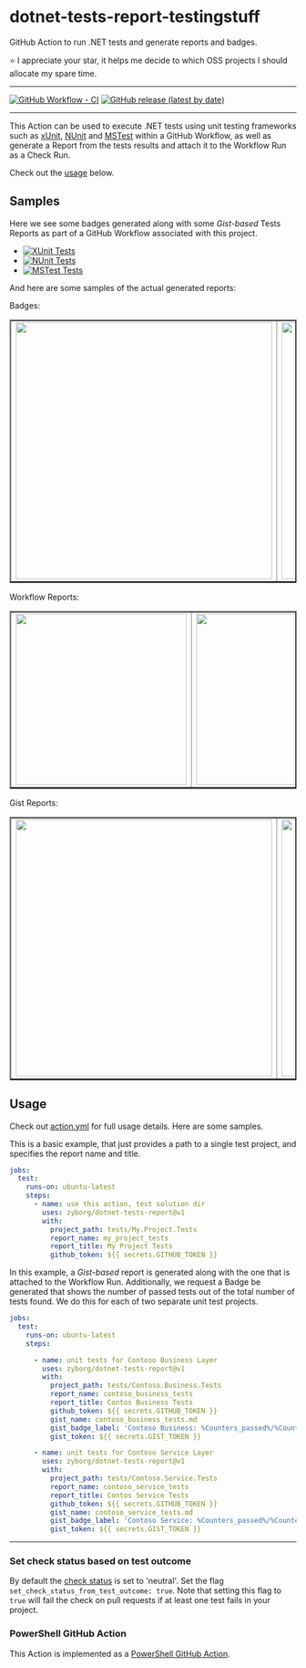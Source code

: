 # dotnet-tests-report-testingstuff

GitHub Action to run .NET tests and generate reports and badges.

:star: I appreciate your star, it helps me decide to which OSS projects I should allocate my spare time.

---

[![GitHub Workflow - CI](https://github.com/zyborg/dotnet-tests-report/workflows/test-action/badge.svg)](https://github.com/zyborg/dotnet-tests-report/actions?workflow=test-action)
[![GitHub release (latest by date)](https://img.shields.io/github/v/release/zyborg/dotnet-tests-report)](https://github.com/zyborg/dotnet-tests-report/releases/latest)

---

This Action can be used to execute .NET tests using unit testing frameworks such as
[xUnit](https://xunit.net/), [NUnit](https://nunit.org/) and
[MSTest](https://docs.microsoft.com/en-us/dotnet/core/testing/unit-testing-with-mstest)
within a GitHub Workflow, as well as generate a Report from the tests results and attach
it to the Workflow Run as a Check Run.

Check out the [usage](#usage) below.

## Samples

Here we see some badges generated along with some _Gist-based_ Tests Reports as part
of a GitHub Workflow associated with this project.

* [![XUnit Tests](https://gist.github.com/ebekker/49933657cea4f772aef0320c94850f47/raw/dotnet-tests-report_xunit.md_badge.svg)](https://gist.github.com/ebekker/49933657cea4f772aef0320c94850f47)
* [![NUnit Tests](https://gist.github.com/ebekker/35d1803fbae717e5115bd58a5aa0f939/raw/dotnet-tests-report_nunit.md_badge.svg)](https://gist.github.com/ebekker/35d1803fbae717e5115bd58a5aa0f939)
* [![MSTest Tests](https://gist.github.com/ebekker/8c412f16593919d785696b2bc37f2d69/raw/dotnet-tests-report_mstest.md_badge.svg)](https://gist.github.com/ebekker/8c412f16593919d785696b2bc37f2d69)


And here are some samples of the actual generated reports:

Badges:
<table border="2">
  <tr>
    <td><img width="450" src="docs/sample-badges1.png"/></td>
    <td><img width="450" src="docs/sample-badges2.png"/></td>
  </tr>
</table>
Workflow Reports:
<table border="2">
  <tr><td><img width="300" src="docs/sample-checkrun-report1.png" /></td>
  <td><img width="300" src="docs/sample-checkrun-report2.png" /></td>
  <td><img width="300" src="docs/sample-checkrun-report3.png" /></td></tr>
</table>
Gist Reports:
<table border="2">
  <tr>
    <td><img width="450" src="docs/sample-gist-report1.png" /></td>
    <td><img width="450" src="docs/sample-failure1.png" /></td>
  </tr>
</table>

## Usage

Check out [action.yml](action.yml) for full usage details.  Here are some samples.

This is a basic example, that just provides a path to a single test project, and
specifies the report name and title.

```yaml
jobs:
  test:
    runs-on: ubuntu-latest
    steps:
      - name: use this action, test solution dir
        uses: zyborg/dotnet-tests-report@v1
        with:
          project_path: tests/My.Project.Tests
          report_name: my_project_tests
          report_title: My Project Tests
          github_token: ${{ secrets.GITHUB_TOKEN }}
```

In this example, a _Gist-based_ report is generated along with the one that is
attached to the Workflow Run.  Additionally, we request a Badge be generated
that shows the number of passed tests out of the total number of tests found.
We do this for each of two separate unit test projects.

```yaml
jobs:
  test:
    runs-on: ubuntu-latest
    steps:

      - name: unit tests for Contoso Business Layer
        uses: zyborg/dotnet-tests-report@v1
        with:
          project_path: tests/Contoso.Business.Tests
          report_name: contoso_business_tests
          report_title: Contos Business Tests
          github_token: ${{ secrets.GITHUB_TOKEN }}
          gist_name: contoso_business_tests.md
          gist_badge_label: 'Contoso Business: %Counters_passed%/%Counters_total%'
          gist_token: ${{ secrets.GIST_TOKEN }}

      - name: unit tests for Contoso Service Layer
        uses: zyborg/dotnet-tests-report@v1
        with:
          project_path: tests/Contoso.Service.Tests
          report_name: contoso_service_tests
          report_title: Contos Service Tests
          github_token: ${{ secrets.GITHUB_TOKEN }}
          gist_name: contoso_service_tests.md
          gist_badge_label: 'Contoso Service: %Counters_passed%/%Counters_total%'
          gist_token: ${{ secrets.GIST_TOKEN }}
```

---

### Set check status based on test outcome
By default the [check status](https://docs.github.com/en/free-pro-team@latest/rest/reference/checks#create-a-check-run--parameters) is set to 'neutral'. Set the flag `set_check_status_from_test_outcome: true`.
Note that setting this flag to `true` will fail the check on pull requests if at least one test fails in your project.

### PowerShell GitHub Action

This Action is implemented as a [PowerShell GitHub Action](https://github.com/ebekker/pwsh-github-action-base).
